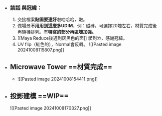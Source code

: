 - ### 談話 與冠緯：
	1. 交接檔案**貼圖要連好**啦哈哈哈，嫩。
	2.  做場景**不用用到這麼多UDIM**，例：磁磚，可選擇20塊左右，材質完成後再隨機排列。有**特寫的部分再區塊加強。**
	3. [[Maya Reduce後遇到灰黑色的面]] 學到ㄌ，感謝冠緯。
	4. UV flip（紅色的），Normal會反轉。
		![[Pasted image 20241008115807.png]]

- ## Microwave Tower ==材質完成==
	- ![[Pasted image 20241008154411.png]]

- ## 投影建模 ==WIP==
	![[Pasted image 20241008170327.png]]
	